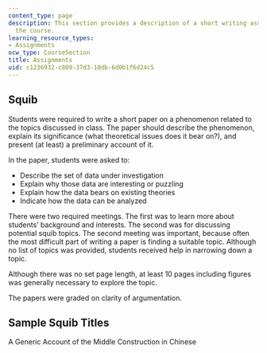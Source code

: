 ```yaml
---
content_type: page
description: This section provides a description of a short writing assignment for
  the course.
learning_resource_types:
- Assignments
ocw_type: CourseSection
title: Assignments
uid: c1236932-c809-37d3-10db-6d0b1f6d24c5
---
```


Squib
-----

Students were required to write a short paper on a phenomenon related to the topics discussed in class. The paper should describe the phenomenon, explain its significance (what theoretical issues does it bear on?), and present (at least) a preliminary account of it.

In the paper, students were asked to:

*   Describe the set of data under investigation
*   Explain why those data are interesting or puzzling
*   Explain how the data bears on existing theories
*   Indicate how the data can be analyzed

There were two required meetings. The first was to learn more about students’ background and interests. The second was for discussing potential squib topics. The second meeting was important, because often the most difficult part of writing a paper is finding a suitable topic. Although no list of topics was provided, students received help in narrowing down a topic.

Although there was no set page length, at least 10 pages including figures was generally necessary to explore the topic.

The papers were graded on clarity of argumentation.

Sample Squib Titles
-------------------

A Generic Account of the Middle Construction in Chinese